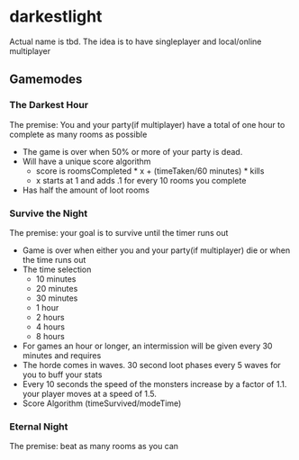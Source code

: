 # darkestlight
Actual name is tbd. The idea is to have singleplayer and local/online multiplayer

## Gamemodes
### The Darkest Hour
The premise: You and your party(if multiplayer) have a total of one hour to complete as many rooms as possible
- The game is over when 50% or more of your party is dead.
- Will have a unique score algorithm
  - score is roomsCompleted * x + (timeTaken/60 minutes) * kills
  - x starts at 1 and adds .1 for every 10 rooms you complete
- Has half the amount of loot rooms
### Survive the Night
The premise: your goal is to survive until the timer runs out
- Game is over when either you and your party(if multiplayer) die or when the time runs out
- The time selection
  - 10 minutes
  - 20 minutes
  - 30 minutes
  - 1 hour
  - 2 hours
  - 4 hours 
  - 8 hours
- For games an hour or longer, an intermission will be given every 30 minutes and requires
- The horde comes in waves. 30 second loot phases every 5 waves for you to buff your stats
- Every 10 seconds the speed of the monsters increase by a factor of 1.1. your player moves at a speed of 1.5.
- Score Algorithm (timeSurvived/modeTime) 
### Eternal Night
The premise: beat as many rooms as you can
